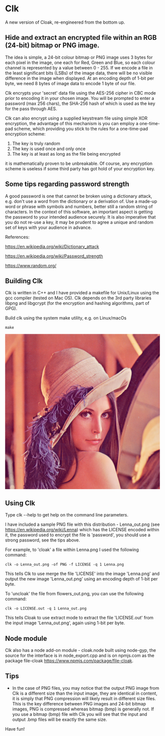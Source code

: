 # Clk
A new version of Cloak, re-engineered from the bottom up.

Hide and extract an encrypted file within an RGB (24-bit) bitmap or PNG image.
------------------------------------------------------------------------------

The idea is simple, a 24-bit colour bitmap or PNG image uses 3 bytes for each pixel in the image, one each for Red, Green and Blue, so each colour channel is represented by a value between 0 - 255. If we encode a file in the least significant bits (LSBs) of the image data, there will be no visible difference in the image when displayed. At an encoding depth of 1-bit per byte, we need 8 bytes of image data to encode 1 byte of our file.

Clk encrypts your 'secret' data file using the AES-256 cipher in CBC mode prior to encoding it in your chosen image. You will be prompted to enter a password (max 256 chars), the SHA-256 hash of which is used as the key for the pass through AES. 

Clk can also encrypt using a supplied keystream file using simple XOR encryption, the advantage of this mechanism is you can employ a one-time-pad scheme, which providing you stick to the rules for a one-time-pad encryption scheme: 

1) The key is truly random 
2) The key is used once and only once 
3) The key is at least as long as the file being encrypted 

it is mathematically proven to be unbreakable. Of course, any encryption scheme is useless if some third party has got hold of your encryption key.

Some tips regarding password strength
-------------------------------------
A good password is one that cannot be broken using a dictionary attack, e.g. don't use a word from the dictionary or a derivation of. Use a made-up word or phrase with symbols and numbers, better still a random string of characters. In the context of this software, an important aspect is getting the password to your intended audience securely. It is also imperative that you do not re-use a key, it may be prudent to agree a unique and random set of keys with your audience in advance.

References:

https://en.wikipedia.org/wiki/Dictionary_attack

https://en.wikipedia.org/wiki/Password_strength

https://www.random.org/


Building Clk
--------------
Clk is written in C++ and I have provided a makefile for Unix/Linux using the gcc compiler (tested on Mac OS). Clk depends on the 3rd party libraries libpng and libgcrypt (for the encryption and hashing algorithms, part of GPG).

Build clk using the system make utility, e.g. on Linux/macOs

    make

![Lenna_out.png](Lenna_out.png)

Using Clk
-----------
Type clk --help to get help on the command line parameters.

I have included a sample PNG file with this distribution - Lenna_out.png (see https://en.wikipedia.org/wiki/Lenna) which has the LICENSE encoded within it, the password used to encrypt the file is 'password', you should use a strong password, see the tips above.

For example, to 'cloak' a file within Lenna.png I used the following command:

    clk -o Lenna_out.png -of PNG -f LICENSE -q 1 Lenna.png
    
This tells Clk to use merge the file 'LICENSE' into the image 'Lenna.png' and output the new image 'Lenna_out.png' using an encoding depth of 1-bit per byte.

To 'uncloak' the file from flowers_out.png, you can use the following command:

    clk -o LICENSE.out -q 1 Lenna_out.png
    
This tells Cloak to use extract mode to extract the file 'LICENSE.out' from the input image 'Lenna_out.png', again using 1-bit per byte.

Node module
-----------
Clk also has a node add-on module - cloak.node built using node-gyp, the source for the interface is in node_export.cpp and is on npmjs.com as the package file-cloak https://www.npmjs.com/package/file-cloak.

Tips
----
* In the case of PNG files, you may notice that the output PNG image from Clk is a different size than the input image, they are identical in content, it is simply that PNG compression will likely result in different size files. This is the key difference between PNG images and 24-bit bitmap images, PNG is compressed whereas bitmap (bmp) is generally not. If you use a bitmap (bmp) file with Clk you will see that the input and output .bmp files will be exactly the same size.


Have fun!

